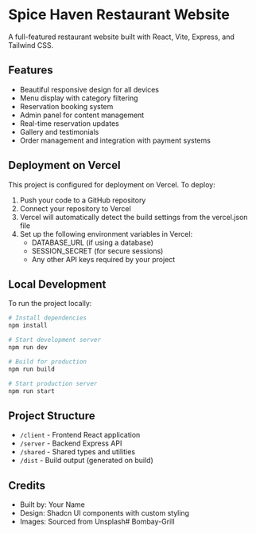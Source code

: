 # Spice Haven Restaurant Website

A full-featured restaurant website built with React, Vite, Express, and Tailwind CSS.

## Features

- Beautiful responsive design for all devices
- Menu display with category filtering
- Reservation booking system
- Admin panel for content management
- Real-time reservation updates
- Gallery and testimonials
- Order management and integration with payment systems

## Deployment on Vercel

This project is configured for deployment on Vercel. To deploy:

1. Push your code to a GitHub repository
2. Connect your repository to Vercel
3. Vercel will automatically detect the build settings from the vercel.json file
4. Set up the following environment variables in Vercel:
   - DATABASE_URL (if using a database)
   - SESSION_SECRET (for secure sessions)
   - Any other API keys required by your project

## Local Development

To run the project locally:

```bash
# Install dependencies
npm install

# Start development server
npm run dev

# Build for production
npm run build

# Start production server
npm run start
```

## Project Structure

- `/client` - Frontend React application
- `/server` - Backend Express API
- `/shared` - Shared types and utilities
- `/dist` - Build output (generated on build)

## Credits

- Built by: Your Name
- Design: Shadcn UI components with custom styling
- Images: Sourced from Unsplash#   B o m b a y - G r i l l  
 